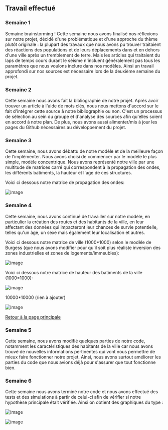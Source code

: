 ## Travail effectué 

### Semaine 1
Semaine brainstorming !
Cette semaine nous avons finalisé nos réflexions sur notre projet, décidé d'une problématique et d'une approche du thème plutôt originale :
la plupart des travaux que nous avons pu trouver traitaient des réactions des populations et de leurs déplacements dans et en dehors d'une ville après un tremblement de terre. Mais les articles qui traitaient du laps de temps cours durant le séisme n'incluent généralement pas tous les paramètres que nous voulons inclure dans nos modèles.
Ainsi un travail approfondi sur nos sources est nécessaire lors de la deuxième semaine du projet.
### Semaine 2
Cette semaine nous avons fait la bibliographie de notre projet. Après avoir trouver un article à l'aide de mots clés, nous nous mettons d'accord sur le fait d'intégrer cette source à notre bibliographie ou non. C'est un processus de sélection au sein du groupe et d'analyse des sources afin qu'elles soient en accord à notre plan. De plus, nous avons aussi alimenter/mis à jour les pages du Github nécessaires au développement du projet.
### Semaine 3
Cette semaine, nous avons débattu de notre modèle et de la meilleure façon de l'implémenter. Nous avons choisi de commencer par le modéle le plus simple, modéle concentrique. Nous avons représenté notre ville par une multitude de matrices carré qui correspondent à la propagation des ondes, les différents batiments, la hauteur et l'age de ces structures. 

Voici ci dessous notre matrice de propagation des ondes:

![image](https://user-images.githubusercontent.com/99737904/159502319-f2776ada-3f9d-4fe0-b899-7c6b866b3708.png)

### Semaine 4
Cette semaine, nous avons continué de travailler sur notre modèle, en particulier la création des routes et des habitants de la ville, en leur affectant des données qui impacteront leur chances de survie potentielle, telles qu'un âge, un sexe mais également leur localisation et autres. 

Voici ci dessous notre matrice de ville (1000\*1000) selon le modèle de Burgess (que nous avons modifier pour qu'il soit plus réaliste inversion des zones industrielles et zones de logements/immeubles):

![image](https://user-images.githubusercontent.com/99738357/160619688-8f34f8a0-55be-4c67-93f2-d22166d5a8a9.png)

Voici ci dessous notre matrice de hauteur des batiments de la ville (1000\*1000):

![image](https://user-images.githubusercontent.com/99738357/160619650-5b06cc97-0826-4af8-aef6-c7b75cf7f734.png)

10000\*10000 (rien à ajouter)

![image](https://user-images.githubusercontent.com/99738357/160628971-b6ba71a8-9550-4655-bb51-0a27d09d4d9d.png)


[Retour à la page principale](https://github.com/are-dynamic-2022-g3/Survive-an-earthquake)


### Semaine 5
Cette semaine, nous avons modifié quelques parties de notre code, notamment les caractéristiques des habitants de la ville car nous avons trouvé de nouvelles informations pertinentes qui vont nous permettre de mieux faire fonctionner notre projet. Ainsi, nous avons surtout améliorer les parties du code que nous avions déjà pour s'assurer que tout fonctionne bien.

### Semaine 6
Cette semaine nous avons terminé notre code et nous avons effectué des tests et des simulations à partir de celui-ci afin de vérifier si notre hypothèse principale était vérifiée. Ainsi on obtient des graphiques du type : 

![image](https://user-images.githubusercontent.com/99737904/163685087-552eb731-d960-4fc8-a7fd-8de5698efa58.png)

![image](https://user-images.githubusercontent.com/99737904/163810642-97c4e0a5-73cb-4f6d-b50f-74019256ff5f.png)

